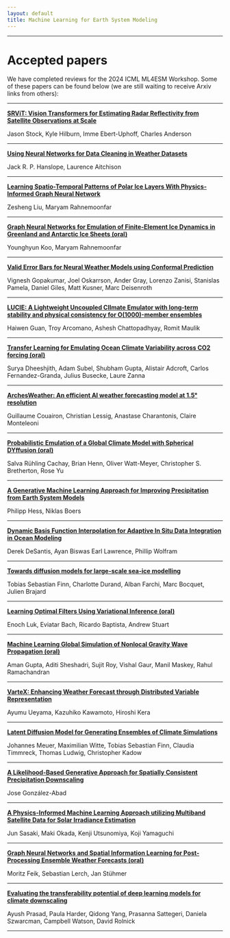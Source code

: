 ```yaml
---
layout: default
title: Machine Learning for Earth System Modeling
---
```

---

# Accepted papers

We have completed reviews for the 2024 ICML ML4ESM Workshop. Some of these papers can be found below (we are still waiting to receive Arxiv links from others):

----

**[SRViT: Vision Transformers for Estimating Radar Reflectivity from Satellite Observations at Scale](https://arxiv.org/abs/2406.16955)**

Jason Stock, Kyle Hilburn, Imme Ebert-Uphoff, Charles Anderson

----

**[Using Neural Networks for Data Cleaning in Weather Datasets](https://arxiv.org/abs/2406.15027)**

Jack R. P. Hanslope, Laurence Aitchison

----

**[Learning Spatio-Temporal Patterns of Polar Ice Layers With Physics-Informed Graph Neural Network](https://arxiv.org/abs/2406.15299)**

Zesheng Liu, Maryam Rahnemoonfar

----

**[Graph Neural Networks for Emulation of Finite-Element Ice Dynamics in Greenland and Antarctic Ice Sheets (oral)](https://arxiv.org/abs/2406.18423)**

Younghyun Koo, Maryam Rahnemoonfar

----

**[Valid Error Bars for Neural Weather Models using Conformal Prediction](https://arxiv.org/abs/2406.14483)**

Vignesh Gopakumar, Joel Oskarrson, Ander Gray, Lorenzo Zanisi, Stanislas Pamela, Daniel Giles, Matt Kusner, Marc Deisenroth

----

**[LUCIE: A Lightweight Uncoupled ClImate Emulator with long-term stability and physical consistency for O(1000)-member ensembles](https://arxiv.org/abs/2405.16297)**

Haiwen Guan, Troy Arcomano, Ashesh Chattopadhyay, Romit Maulik

----

**[Transfer Learning for Emulating Ocean Climate Variability across CO2 forcing (oral)](https://arxiv.org/abs/2405.18585)**

Surya Dheeshjith, Adam Subel, Shubham Gupta, Alistair Adcroft, Carlos Fernandez-Granda, Julius Busecke, Laure Zanna

----

**[ArchesWeather: An efficient AI weather forecasting model at 1.5° resolution](https://arxiv.org/abs/2405.14527v1)**

Guillaume Couairon, Christian Lessig, Anastase Charantonis, Claire Monteleoni

----

**[Probabilistic Emulation of a Global Climate Model with Spherical DYffusion (oral)](https://arxiv.org/abs/2406.14798)**

Salva Rühling Cachay, Brian Henn, Oliver Watt-Meyer, Christopher S. Bretherton, Rose Yu

----

**[A Generative Machine Learning Approach for Improving Precipitation from Earth System Models](https://arxiv.org/abs/2406.15026)**

Philipp Hess, Niklas Boers

----

**[Dynamic Basis Function Interpolation for Adaptive In Situ Data Integration in Ocean Modeling](https://arxiv.org/abs/2301.05551)**

Derek DeSantis, Ayan Biswas Earl Lawrence, Phillip Wolfram

-----

**[Towards diffusion models for large-scale sea-ice modelling](https://arxiv.org/abs/2406.18417)**

Tobias Sebastian Finn, Charlotte Durand, Alban Farchi, Marc Bocquet, Julien Brajard

-----

**[Learning Optimal Filters Using Variational Inference (oral)](https://arxiv.org/abs/2406.18066)**

Enoch Luk, Eviatar Bach, Ricardo Baptista, Andrew Stuart

-----

**[Machine Learning Global Simulation of Nonlocal Gravity Wave Propagation (oral)](https://arxiv.org/abs/2406.14775)**

Aman Gupta, Aditi Sheshadri, Sujit Roy, Vishal Gaur, Manil Maskey, Rahul Ramachandran

-----

**[VarteX: Enhancing Weather Forecast through Distributed Variable Representation](https://arxiv.org/abs/2406.19615)**

Ayumu Ueyama, Kazuhiko Kawamoto, Hiroshi Kera

-----

**[Latent Diffusion Model for Generating Ensembles of Climate Simulations](https://arxiv.org/abs/2407.02070)**

Johannes Meuer, Maximilian Witte, Tobias Sebastian Finn, Claudia Timmreck, Thomas Ludwig, Christopher Kadow

-----

**[A Likelihood-Based Generative Approach for Spatially Consistent Precipitation Downscaling](https://arxiv.org/abs/2407.04724)**

Jose González-Abad

-----

**[A Physics-Informed Machine Learning Approach utilizing Multiband Satellite Data for Solar Irradiance Estimation](https://arxiv.org/abs/2407.04283)**

Jun Sasaki, Maki Okada, Kenji Utsunomiya, Koji Yamaguchi

-----

**[Graph Neural Networks and Spatial Information Learning for Post-Processing Ensemble Weather Forecasts (oral)](https://arxiv.org/abs/2407.11050)**

Moritz Feik, Sebastian Lerch, Jan Stühmer

-----

**[Evaluating the transferability potential of deep learning models for climate downscaling](https://arxiv.org/abs/2407.12517)**

Ayush Prasad, Paula Harder, Qidong Yang, Prasanna Sattegeri, Daniela Szwarcman, Campbell Watson, David Rolnick

-----

